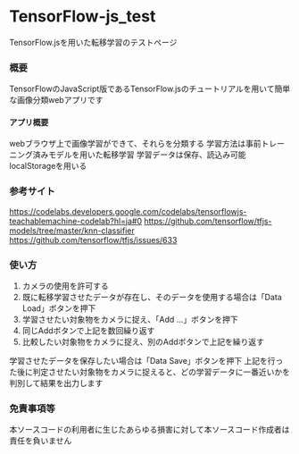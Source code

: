 # TensorFlow-js_test
TensorFlow.jsを用いた転移学習のテストページ

### 概要
TensorFlowのJavaScript版であるTensorFlow.jsのチュートリアルを用いて簡単な画像分類webアプリです

#### アプリ概要
webブラウザ上で画像学習ができて、それらを分類する
学習方法は事前トレーニング済みモデルを用いた転移学習
学習データは保存、読込み可能
localStorageを用いる

### 参考サイト
https://codelabs.developers.google.com/codelabs/tensorflowjs-teachablemachine-codelab?hl=ja#0
https://github.com/tensorflow/tfjs-models/tree/master/knn-classifier
https://github.com/tensorflow/tfjs/issues/633

### 使い方
1. カメラの使用を許可する
1. 既に転移学習させたデータが存在し、そのデータを使用する場合は「Data Load」ボタンを押下
1. 学習させたい対象物をカメラに捉え、「Add ...」ボタンを押下
1. 同じAddボタンで上記を数回繰り返す
1. 比較したい対象物をカメラに捉え、別のAddボタンで上記を繰り返す

学習させたデータを保存したい場合は「Data Save」ボタンを押下
上記を行った後に判定させたい対象物をカメラに捉えると、どの学習データに一番近いかを判別して結果を出力します

### 免責事項等
本ソースコードの利用者に生じたあらゆる損害に対して本ソースコード作成者は責任を負いません
